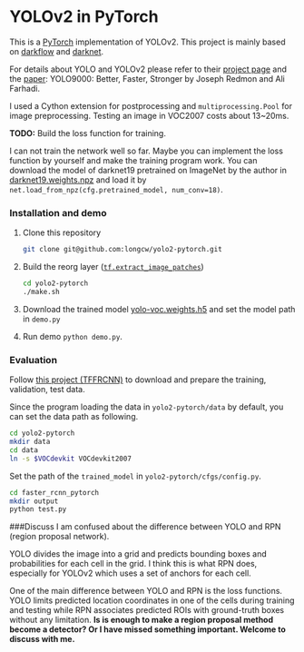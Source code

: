 # YOLOv2 in PyTorch
This is a [PyTorch](https://github.com/pytorch/pytorch)
implementation of YOLOv2.
This project is mainly based on [darkflow](https://github.com/thtrieu/darkflow)
and [darknet](https://github.com/pjreddie/darknet).

For details about YOLO and YOLOv2 please refer to their [project page](https://pjreddie.com/darknet/yolo/) 
and the [paper](https://arxiv.org/abs/1612.08242):
YOLO9000: Better, Faster, Stronger by Joseph Redmon and Ali Farhadi.

I used a Cython extension for postprocessing and 
`multiprocessing.Pool` for image preprocessing.
Testing an image in VOC2007 costs about 13~20ms.

**TODO:** Build the loss function for training.

I can not train the network well so far. 
Maybe you can implement the loss function by yourself and make 
the training program work.
You can download the model of darknet19 pretrained on ImageNet 
by the author in [darknet19.weights.npz](https://drive.google.com/file/d/0B4pXCfnYmG1WRG52enNpcV80aDg/view?usp=sharing)
and load it by `net.load_from_npz(cfg.pretrained_model, num_conv=18)`.

### Installation and demo
1. Clone this repository
    ```bash
    git clone git@github.com:longcw/yolo2-pytorch.git
    ```

2. Build the reorg layer ([`tf.extract_image_patches`](https://www.tensorflow.org/api_docs/python/tf/extract_image_patches))
    ```bash
    cd yolo2-pytorch
    ./make.sh
    ```
3. Download the trained model [yolo-voc.weights.h5](https://drive.google.com/open?id=0B4pXCfnYmG1WUUdtRHNnLWdaMEU) 
and set the model path in `demo.py`
4. Run demo `python demo.py`. 


### Evaluation
Follow [this project (TFFRCNN)](https://github.com/CharlesShang/TFFRCNN)
to download and prepare the training, validation, test data. 

Since the program loading the data in `yolo2-pytorch/data` by default,
you can set the data path as following.
```bash
cd yolo2-pytorch
mkdir data
cd data
ln -s $VOCdevkit VOCdevkit2007
```

Set the path of the `trained_model` in `yolo2-pytorch/cfgs/config.py`.
```bash
cd faster_rcnn_pytorch
mkdir output
python test.py
```

###Discuss
I am confused about the difference between YOLO and RPN 
(region proposal network). 

YOLO divides the image into a grid and predicts 
bounding boxes and probabilities for 
each cell in the grid. I think this is what RPN does, 
especially for YOLOv2 which uses a set of anchors for 
each cell. 

One of the main difference between YOLO and RPN 
is the loss functions. YOLO limits predicted location 
coordinates in one of the cells during training and 
testing while RPN associates predicted ROIs with 
ground-truth boxes without any limitation. **Is is enough 
to make a region proposal method become a detector? 
Or I have missed something important.
Welcome to discuss with me.**